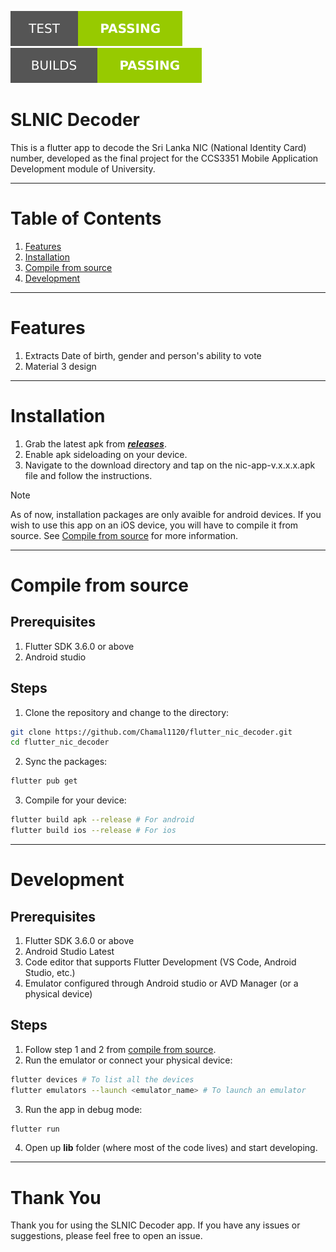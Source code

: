 ![Test Status](.github/test-status.svg)
![Build Status](.github/build-status.svg)

# SLNIC Decoder

This is a flutter app to decode the Sri Lanka NIC (National Identity Card) number, developed as the final project for the CCS3351 Mobile Application Development module of University.

---

# Table of Contents

1. [Features](#features)
2. [Installation](#installation)
3. [Compile from source](#compile-from-source)
4. [Development](#development)

---

# Features

1. Extracts Date of birth, gender and person's ability to vote
2. Material 3 design

---

# Installation

1. Grab the latest apk from ***[releases](https://github.com/Chamal1120/flutter_nic_decoder/releases)***.
2. Enable apk sideloading on your device.
3. Navigate to the download directory and tap on the nic-app-v.x.x.x.apk file and follow the instructions.

> [!NOTE]
> As of now, installation packages are only avaible for android devices. If you wish to use this app on an iOS device, you will have to compile it from source. See [Compile from source](#compile-from-source) for more information.

---

# Compile from source

## Prerequisites

1. Flutter SDK 3.6.0 or above
2. Android studio

## Steps

1. Clone the repository and change to the directory:

```bash
git clone https://github.com/Chamal1120/flutter_nic_decoder.git
cd flutter_nic_decoder
```

2. Sync the packages:

```bash
flutter pub get
```

3. Compile for your device:

```bash
flutter build apk --release # For android
flutter build ios --release # For ios
```

---

# Development

## Prerequisites

1. Flutter SDK 3.6.0 or above
2. Android Studio Latest
3. Code editor that supports Flutter Development (VS Code, Android Studio, etc.)
4. Emulator configured through Android studio or AVD Manager (or a physical device)

## Steps

1. Follow step 1 and 2 from [compile from source](#compile-from-source).
2. Run the emulator or connect your physical device:

```bash
flutter devices # To list all the devices
flutter emulators --launch <emulator_name> # To launch an emulator
```

3. Run the app in debug mode:

```bash
flutter run
```

4. Open up **lib** folder (where most of the code lives) and start developing.

---

# Thank You

Thank you for using the SLNIC Decoder app. If you have any issues or suggestions, please feel free to open an issue.
